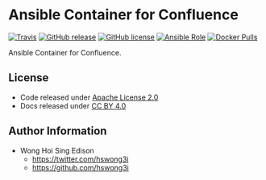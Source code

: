 Ansible Container for Confluence
================================

[![Travis](https://img.shields.io/travis/alvistack/ansible-container-confluence.svg)](https://travis-ci.org/alvistack/ansible-container-confluence)
[![GitHub release](https://img.shields.io/github/release/alvistack/ansible-container-confluence.svg)](https://github.com/alvistack/ansible-container-confluence/releases)
[![GitHub license](https://img.shields.io/github/license/alvistack/ansible-container-confluence.svg)](https://github.com/alvistack/ansible-container-confluence/blob/master/LICENSE)
[![Ansible Role](https://img.shields.io/badge/galaxy-alvistack.container--confluence-blue.svg)](https://galaxy.ansible.com/alvistack/container-confluence)
[![Docker Pulls](https://img.shields.io/docker/pulls/alvistack/ansible-container-confluence.svg)](https://hub.docker.com/r/alvistack/ansible-container-confluence/)

Ansible Container for Confluence.

License
-------

-   Code released under [Apache License 2.0](LICENSE)
-   Docs released under [CC BY 4.0](http://creativecommons.org/licenses/by/4.0/)

Author Information
------------------

-   Wong Hoi Sing Edison
    -   <https://twitter.com/hswong3i>
    -   <https://github.com/hswong3i>

